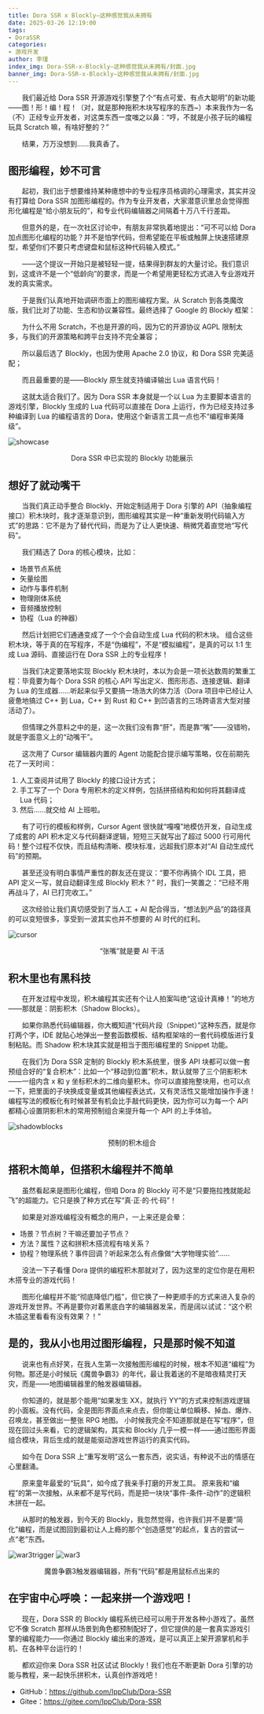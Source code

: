 ```yaml
---
title: Dora SSR x Blockly—这种感觉我从未拥有
date: 2025-03-26 12:19:00
tags:
- DoraSSR
categories:
- 游戏开发
author: 李瑾
index_img: Dora-SSR-x-Blockly—这种感觉我从未拥有/封面.jpg
banner_img: Dora-SSR-x-Blockly—这种感觉我从未拥有/封面.jpg
---
```


&emsp;&emsp;我们最近给 Dora SSR 开源游戏引擎整了个“有点可爱、有点大聪明”的新功能——图！形！编！程！（对，就是那种拖积木块写程序的东西~）本来我作为一名（不）正经专业开发者，对这类东西一度嗤之以鼻：“哼，不就是小孩子玩的编程玩具 Scratch 嘛，有啥好整的？”

&emsp;&emsp;结果，万万没想到……我真香了。

## 图形编程，妙不可言

&emsp;&emsp;起初，我们出于想要维持某种癔想中的专业程序员格调的心理需求，其实并没有打算给 Dora SSR 加图形编程的。作为专业开发者，大家潜意识里总会觉得图形化编程是“给小朋友玩的”，和专业代码编辑器之间隔着十万八千行差距。

&emsp;&emsp;但意外的是，在一次社区讨论中，有朋友非常执着地提出：“可不可以给 Dora 加点图形化编程的功能？并不是怕学代码，但希望能在平板或触屏上快速搭建原型，希望你们不要只考虑键盘和鼠标这种代码输入模式。”

&emsp;&emsp;——这个提议一开始只是被轻轻一提，结果得到群友的大量讨论。我们意识到，这或许不是一个“低龄向”的要求，而是一个希望用更轻松方式进入专业游戏开发的真实需求。

&emsp;&emsp;于是我们认真地开始调研市面上的图形编程方案。从 Scratch 到各类魔改版，我们比对了功能、生态和协议兼容性。最终选择了 Google 的 Blockly 框架：

&emsp;&emsp;为什么不用 Scratch，不也是开源的吗，因为它的开源协议 AGPL 限制太多，与我们的开源策略和跨平台支持不完全兼容；

&emsp;&emsp;所以最后选了 Blockly，也因为使用 Apache 2.0 协议，和 Dora SSR 完美适配；

&emsp;&emsp;而且最重要的是——Blockly 原生就支持编译输出 Lua 语言代码！

&emsp;&emsp;这就太适合我们了。因为 Dora SSR 本身就是一个以 Lua 为主要脚本语言的游戏引擎，Blockly 生成的 Lua 代码可以直接在 Dora 上运行，作为已经支持过多种编译到 Lua 的编程语言的 Dora，使用这个新语言工具一点也不“编程审美降级”。

![showcase](Dora-SSR-x-Blockly—这种感觉我从未拥有/showcase.jpg)
<p align='center'>Dora SSR 中已实现的 Blockly 功能展示</p>

## 想好了就动嘴干

&emsp;&emsp;当我们真正动手整合 Blockly、开始定制适用于 Dora 引擎的 API（抽象编程接口）积木块时，我才逐渐意识到，图形编程其实是一种“重新发明代码输入方式”的思路：它不是为了替代代码，而是为了让人更快速、稍微凭着直觉地“写代码”。

&emsp;&emsp;我们精选了 Dora 的核心模块，比如：

- 场景节点系统
- 矢量绘图
- 动作与事件机制
- 物理刚体系统
- 音频播放控制
- 协程（Lua 的神器）

&emsp;&emsp;然后计划把它们通通变成了一个个会自动生成 Lua 代码的积木块。
 组合这些积木块，等于真的在写程序，不是“伪编程”，不是“模拟编程”，是真的可以 1:1 生成 Lua 源码、直接运行在 Dora SSR 上的专业程序！

&emsp;&emsp;当我们决定要落地实现 Blockly 积木块时，本以为会是一项长达数周的繁重工程：毕竟要为每个 Dora SSR 的核心 API 写出定义、图形形态、连接逻辑、翻译为 Lua 的生成器……听起来似乎又要搞一场浩大的体力活（Dora 项目中已经让人疲惫地搞过 C++ 到 Lua，C++ 到 Rust 和 C++ 到凹语言的三场跨语言大型对接活动了）。

&emsp;&emsp;但情理之外意料之中的是，这一次我们没有靠“肝”，而是靠“嘴”——没错哟，就是字面意义上的“动嘴干”。

&emsp;&emsp;这次用了 Cursor 编辑器内置的 Agent 功能配合提示编写策略，仅在前期先花了一天时间：

1. 人工查阅并试用了 Blockly 的接口设计方式；
2. 手工写了一个 Dora 专用积木的定义样例，包括拼搭结构和如何将其翻译成 Lua 代码；
3. 然后……就交给 AI 上班啦。

&emsp;&emsp;有了可行的模板和样例，Cursor Agent 很快就“嘎嘎”地模仿开发，自动生成了成套的 API 积木定义与代码翻译逻辑，短短三天就写出了超过 5000 行可用代码！整个过程不仅快，而且结构清晰、模块标准，远超我们原本对“AI 自动生成代码”的预期。

&emsp;&emsp;甚至还没有明白事情严重性的群友还在提议：“要不你再搞个 IDL 工具，把 API 定义一写，就自动翻译生成 Blockly 积木？”
 时，我们一笑置之：“已经不用再战斗了，AI 已打完收工。”

&emsp;&emsp;这次经验让我们真切感受到了当人工 + AI 配合得当，“想法到产品”的路径真的可以变短很多，享受到一波其实也并不想要的 AI 时代的红利。

![cursor](Dora-SSR-x-Blockly—这种感觉我从未拥有/cursor.png)
<p align='center'>“张嘴”就是要 AI 干活</p>

## 积木里也有黑科技

&emsp;&emsp;在开发过程中发现，积木编程其实还有个让人拍案叫绝“这设计真棒！”的地方——那就是：阴影积木（Shadow Blocks）。

&emsp;&emsp;如果你熟悉代码编辑器，你大概知道“代码片段（Snippet）”这种东西，就是你打两个字，IDE 就贴心地弹出一整套函数模板、结构框架啥的一套代码模版进行复制粘贴。而 Shadow 积木块其实就是相当于图形编程里的 Snippet 功能。

&emsp;&emsp;在我们为 Dora SSR 定制的 Blockly 积木系统里，很多 API 块都可以做一套预组合好的“复合积木”：比如一个“移动到位置”积木，默认就带了三个阴影积木——一组内含 x 和 y 坐标积木的二维向量积木。你可以直接拖整块用，也可以点一下，把里面的子块换成变量或其他编程表达式，又有灵活性又能增加操作手速！编程写法的模板化有时候甚至有机会比手敲代码更快，因为你可以为每一个 API 都精心设置阴影积木的常用预制组合来提升每一个 API 的上手体验。

![shadowblocks](Dora-SSR-x-Blockly—这种感觉我从未拥有/shadowblocks.png)
<p align='center'>预制的积木组合</p>

## 搭积木简单，但搭积木编程并不简单

&emsp;&emsp;虽然看起来是图形化编程，但咱 Dora 的 Blockly 可不是“只要拖拉拽就能起飞”的超能力。它只是换了种方式在写“真·正·的·代·码”！

&emsp;&emsp;如果是对游戏编程没有概念的用户，一上来还是会晕：

- 场景？节点树？干嘛还要加子节点？
- 方法？属性？这和拼积木搭流程有啥关系？
- 协程？物理系统？事件回调？听起来怎么有点像做“大学物理实验”……

&emsp;&emsp;没法一下子看懂 Dora 提供的编程积木那就对了，因为这里的定位你是在用积木搭专业的游戏代码！

&emsp;&emsp;图形化编程并不能“彻底降低门槛”，但它换了一种更顺手的方式来进入复杂的游戏开发世界。不再是要你对着黑底白字的编辑器发呆，而是阔以试试：“这个积木插这里看看有没有效果？！”

## 是的，我从小也用过图形编程，只是那时候不知道

&emsp;&emsp;说来也有点好笑，在我人生第一次接触图形编程的时候，根本不知道“编程”为何物。那还是小时候玩《魔兽争霸3》的年代，最让我着迷的不是暗夜精灵打天灾，而是——地图编辑器里的触发器编辑器。

&emsp;&emsp;你知道的，就是那个能用“如果发生 XX，就执行 YY”的方式来控制游戏逻辑的小面板。没有代码，全是图形界面点来点去，但你能让单位瞬移、掉血、爆炸、召唤龙，甚至做出一整张 RPG 地图。
 小时候我完全不知道那就是在写“程序”，但现在回过头来看，它的逻辑架构，其实和 Blockly 几乎一模一样——通过图形界面组合模块，背后生成的就是能驱动游戏世界运行的真实代码。

&emsp;&emsp;如今在 Dora SSR 上“重写发明”这么一套东西，说实话，有种说不出的情感在心里翻涌。

&emsp;&emsp;原来童年最爱的“玩具”，如今成了我亲手打磨的开发工具。
 原来我和“编程”的第一次接触，从来都不是写代码，而是把一块块“事件-条件-动作”的逻辑积木拼在一起。

&emsp;&emsp;从那时的触发器，到今天的 Blockly，我忽然觉得，也许我们并不是要“简化”编程，而是试图回到最初让人上瘾的那个“创造感觉”的起点，复古的尝试一点“老”东西。

![war3trigger](Dora-SSR-x-Blockly—这种感觉我从未拥有/war3trigger.png)
![war3](Dora-SSR-x-Blockly—这种感觉我从未拥有/war3.png)

<p align='center'>魔兽争霸3触发器编辑器，所有“代码”都是用鼠标点出来的</p>

## 在宇宙中心呼唤：一起来拼一个游戏吧！

&emsp;&emsp;现在，Dora SSR 的 Blockly 编程系统已经可以用于开发各种小游戏了。虽然它不像 Scratch 那样从场景到角色都预制配好了，但它提供的是一套真实游戏引擎的编程能力——你通过 Blockly 编出来的游戏，是可以真正上架开源掌机和手机、在各种平台运行的！

&emsp;&emsp;都欢迎你来 Dora SSR 社区试试 Blockly！我们也在不断更新 Dora 引擎的功能与教程，来一起快乐拼积木，认真创作游戏吧！

* GitHub：https://github.com/IppClub/Dora-SSR
* Gitee：https://gitee.com/IppClub/Dora-SSR